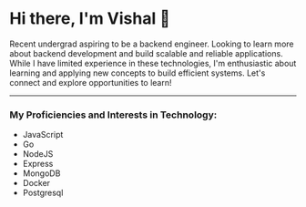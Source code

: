 # Hi there, I'm Vishal 👋

Recent undergrad aspiring to be a backend engineer. Looking to learn more about backend development and build scalable and reliable applications. While I have limited experience in these technologies, I'm enthusiastic about learning and applying new concepts to build efficient systems. Let's connect and explore opportunities to learn!

---------------------------------------------------------------------------------
### My Proficiencies and Interests in Technology:  
- JavaScript
- Go
- NodeJS
- Express
- MongoDB
- Docker
- Postgresql






